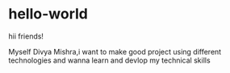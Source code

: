 # hello-world

hii friends!

Myself Divya Mishra,i want to make good project using different technologies
and wanna learn and devlop my technical skills
